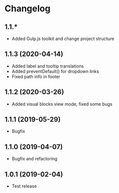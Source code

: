 Changelog
=========
 
## 1.1.*
 * Added Gulp.js toolkit and change project structure
 
## 1.1.3 (2020-04-14)
 * Added label and tooltip translations
 * Added preventDefault() for dropdown links
 * Fixed path info in footer
 
## 1.1.2 (2020-03-26)
 * Added visual blocks view mode, fixed some bugs
 
## 1.1.1 (2019-05-29)
 * Bugfix
 
## 1.1.0 (2019-04-07)
 * Bugfix and refactoring
 
## 1.0.1 (2019-02-04)
 * Test release